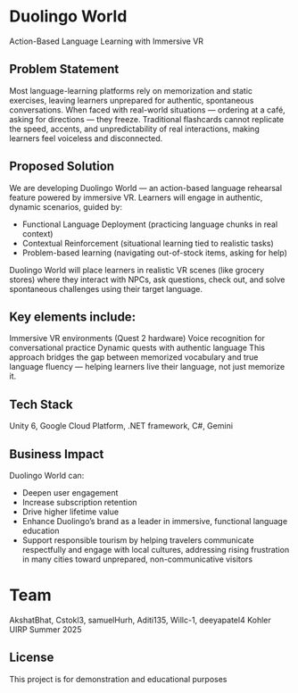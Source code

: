 # Duolingo World
Action-Based Language Learning with Immersive VR

## Problem Statement
Most language-learning platforms rely on memorization and static exercises, leaving learners unprepared for authentic, spontaneous conversations. When faced with real-world situations — ordering at a café, asking for directions — they freeze. Traditional flashcards cannot replicate the speed, accents, and unpredictability of real interactions, making learners feel voiceless and disconnected.

## Proposed Solution
We are developing Duolingo World — an action-based language rehearsal feature powered by immersive VR. Learners will engage in authentic, dynamic scenarios, guided by:
- Functional Language Deployment (practicing language chunks in real context)
- Contextual Reinforcement (situational learning tied to realistic tasks)
- Problem-based learning (navigating out-of-stock items, asking for help)

Duolingo World will place learners in realistic VR scenes (like grocery stores) where they interact with NPCs, ask questions, check out, and solve spontaneous challenges using their target language.

## Key elements include:
Immersive VR environments (Quest 2 hardware)
Voice recognition for conversational practice
Dynamic quests with authentic language
This approach bridges the gap between memorized vocabulary and true language fluency — helping learners live their language, not just memorize it.

## Tech Stack
Unity 6,
Google Cloud Platform,
.NET framework,
C#,
Gemini



## Business Impact
Duolingo World can:
- Deepen user engagement
- Increase subscription retention
- Drive higher lifetime value
- Enhance Duolingo’s brand as a leader in immersive, functional language education
- Support responsible tourism by helping travelers communicate respectfully and engage with local cultures, addressing rising frustration in many cities toward unprepared, non-communicative visitors

# Team
AkshatBhat, Cstokl3, samuelHurh, Aditi135, Willc-1, deeyapatel4
Kohler UIRP Summer 2025 


## License
This project is for demonstration and educational purposes
